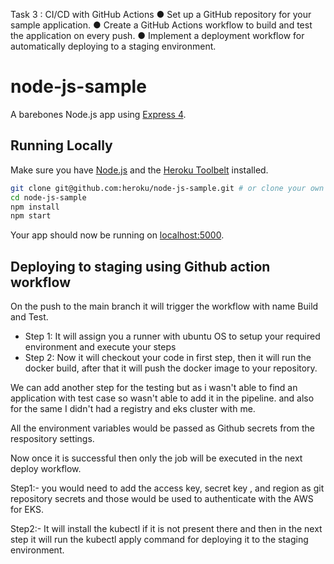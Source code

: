 Task 3 : CI/CD with GitHub Actions
● Set up a GitHub repository for your sample application.
● Create a GitHub Actions workflow to build and test the application on every push.
● Implement a deployment workflow for automatically deploying to a staging environment.



# node-js-sample

A barebones Node.js app using [Express 4](http://expressjs.com/).

## Running Locally

Make sure you have [Node.js](http://nodejs.org/) and the [Heroku Toolbelt](https://toolbelt.heroku.com/) installed.

```sh
git clone git@github.com:heroku/node-js-sample.git # or clone your own fork
cd node-js-sample
npm install
npm start
```

Your app should now be running on [localhost:5000](http://localhost:5000/).

## Deploying to staging using Github action workflow

On the push to the main branch it will trigger the workflow with name Build and Test.
-   Step 1: It will assign you a runner with ubuntu OS to setup your required environment and execute your steps
-   Step 2: Now it will checkout your code in first step, then it will run the docker build, after that it will push the docker image to your repository.

We can add another step for the testing but as i wasn't able to find an application with test case so wasn't able to add it in the pipeline. and also for the same I didn't had a registry and eks cluster with me.

All the environment variables would be passed as Github secrets from the respository settings.


Now once it is successful then only the job will be executed in the next deploy workflow.

Step1:- you would need to add the access key, secret key , and region as git repository secrets and those would be used to authenticate with the AWS for EKS.

Step2:- It will install the kubectl if it is not present there and then in the next step it will run the kubectl apply command for deploying it to the staging environment.

